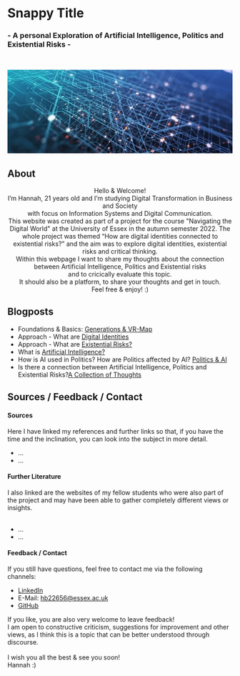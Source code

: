 # Snappy Title
###  - A personal Exploration of Artificial Intelligence, Politics and Existential Risks - 
<br>
<p align="center">
  <img src="assets/img/artificialintelligence.jpg">
</p>

## About
<p align="center">
Hello & Welcome! <br>
I’m Hannah, 21 years old and I’m studying Digital Transformation in Business and Society <br>
with focus on Information Systems and Digital Communication.<br>
This website was created as part of a project for the course "Navigating the Digital World" at the University of Essex in the autumn semester 2022. The whole project was themed “How are digital identities connected to existential risks?” and the aim was to explore digital identities, existential risks and critical thinking. <br>
Within this webpage I want to share my thoughts about the connection between Artificial Intelligence, Politics and Existential risks <br>
and to cricically evaluate this topic.<br>
It should also be a platform, to share your thoughts and get in touch.<br>
Feel free & enjoy! :)
</p>

## Blogposts
- Foundations & Basics: [Generations & VR-Map](/pages/1_basics.md)
- Approach - What are [Digital Identities](/pages/2_digital_identities.md) 
- Approach - What are [Existential Risks?](/pages/3_existential_risks.md)
- What is [Artificial Intelligence?](pages/4_ai.md)  
- How is AI used in Politics? How are Politics affected by AI? [Politics & AI](/pages/5_ai_and_politics.md)
- Is there a connection between Artificial Intelligence, Politics and Existential Risks?[A Collection of Thoughts](/pages/6_connection.md)

## Sources / Feedback / Contact
#### Sources
Here I have linked my references and further links so that, if you have the time and the inclination, you can look into the subject in more detail. 
- ...
- ...
#### Further Literature
I also linked are the websites of my fellow students who were also part of the project and may have been able to gather completely different views or insights.
<br><br>
- ... 
- ...
#### Feedback / Contact
If you still have questions, feel free to contact me via the following channels:
-	[LinkedIn](https://www.linkedin.com/in/hannah-bittl-144974225)
-	E-Mail: hb22656@essex.ac.uk
-	[GitHub](https://github.com/2200082)

If you like, you are also very welcome to leave feedback! <br>
I am open to constructive criticism, suggestions for improvement and other views, as I think this is a topic that can be better understood through discourse.
<br><br>
I wish you all the best & see you soon! <br>
Hannah :)

